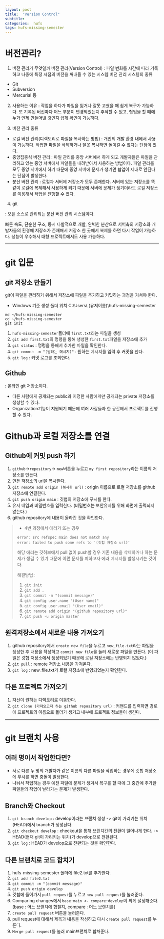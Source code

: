```yaml
---
layout: post
title:  "Version Control"
subtitle:   
categories:  hufs
tags: hufs-missing-semester
---
```


# 버전관리?

1. 버전 관리가 무엇일까
버전 관리(Version Control) : 파일 변화를 시간에 따라 기록하고 나중에 특정 시점의 버전을 꺼내올 수 있는 시스템
버전 관리 시스템의 종류
 - Git
 - Subversion
 - Mercurial 등



2. 사용하는 이유
    : 작업을 하다가 파일을 잃거나 잘못 고쳤을 때 쉽게 복구가 가능하다. 또 기록된 버전마다 어느 부분이 변경되었는지 추적할 수 있고, 협업을 할 때에 누가 언제 만들어낸 것인지 쉽게 확인이 가능하다.

3. 버전 관리 종류

- 로컬 버전 관리(디렉토리로 파일을 복사하는 방법) : 개인의 개발 환경 내에서 사용이 가능하다. 작업한 파일을 삭제하거나 잘못 복사하면 돌이킬 수 없다는 단점이 있다. 
- 중앙집중식 버전 관리 : 파일 관리를 중앙 서버에서 하게 되고 개발자들은 파일을 관리하고 있는 중앙 서버에서 파일들을 내려받아서 사용하는 방법이다. 파일 관리를 모두 중앙 서버에서 하기 때문에 중앙 서버에 문제가 생기면 협업이 제대로 안된다는 단점이 발생한다.
- 분산 버전 관리 : 로컬과 서버에 저장소가 모두 존재한다. 서버에 있는 저장소를 똑같이 로컬에 복제해서 사용하게 되기 때문에 서버에 문제가 생기더라도 로컬 저장소를 이용해서 작업을 진행할 수 있다. 


4. git

: 오픈 소스로 관리되는 분산 버전 관리 시스템이다.


빠른 속도, 단순한 구조, 동시 다발적으로 개발, 완벽한 분산으로 서버측의 저장소와 개발자들의 환경에 저장소가 존재해서 저장소 한 곳에서 복제를 하면 다시 작업이 가능하다. 성능이 우수해서 대형 프로젝트에서도 사용 가능하다.

- - -

# git 입문

## git 저장소 만들기
git이 파일을 관리하기 위해서 저장소에 파일을 추가하고 커밋하는 과정을 거쳐야 한다.
- Windows 기준 생성 폴더 위치
C:\Users\ (유저이름)\hufs-missing-semester
```
md ~/hufs-missing-semester
cd ~/hufs-missing-semester
git init
```
1. `hufs-missing-semester`폴더에 `first.txt`라는 파일을 생성
2. `git add first.txt`의 명령을 통해 생성한 `first.txt`파일을 저장소에 추가
3. `git status` : 명령을 통해서 추가한 파일을 확인한다.
4. `git commit -m "(원하는 메시지)"` : 원하는 메시지를 입력 후 커밋을 한다.
5. `git log` : 커밋 로그를 조회한다.
 
## Github
: 온라인 git 저장소이다.

- 다른 사람에게 공개되는 public과 지정한 사람에게만 공개되는 private 저장소를 생성할 수 있다. 
- Organization기능이 지원되기 때문에 여러 사람들과 한 공간에서 프로젝트를 진행할 수 있다.



# Github과 로컬 저장소를 연결

## Github에 커밋 push 하기

1. `github`->`repository`-> `new`버튼을 누르고 `my first repository`라는 이름의 저장소를 만든다.
2.  만든 저장소의 url을 복사한다.
3.  `git remote add origin (복사한 url)` : origin 이름으로 로컬 저장소를 github 저장소에 연결한다.
4.  `git push origin main` : 깃헙의 저장소에 푸시를 한다.
5. 유저 네임과 비밀번호를 입력한다. (비밀번호는 보안유지를 위해 화면에 출력되지 않는다.)
6. github repository에 내용이 올라간 것을 확인한다.

> - 4번 과정에서 에러가 뜨는 경우
> ```
> error: src refspec main does not match any
> error: failed to push some refs to '(깃헙 저장소 url)'
> ```
> 해당 에러는 깃허브에서 pull 없이 push할 경우 기존 내용을 삭제하거나 하는 문제가 생길 수 있기 때문에 이런 문제를 피하고자 에러 메시지를 발생시키는  것이다. 
> 
> 해결방법 : 
>
> 1. `git init`
> 2. `git add .`
> 3. `git commit -m "(commit message)"`
> 4. `git config user.name "(User name)"`
> 5. `git config user.email "(User email)"`
> 6. `git remote add origin "(github repository url)"`
> 7. `git push -u origin master`


## 원격저장소에서 새로운 내용 가져오기

1. github repository에서 `create new file`을 누르고 `new_file.txt`라는 파일을 생성한 후 내용을 작성하고 `commit new file`을 눌러 새로운 파일을 만든다. (이 파일은 깃헙 저장소에서 생성되었기 때문에 로컬 저장소에는 반영되지 않았다.)
2. `git pull` : remote 저장소 내용을 가져온다.
3. `git log` : new_file.txt가 로컬 저장소에 반영되었는지 확인한다.

## 다른 프로젝트 가져오기
1. 자신이 원하는 디렉토리로 이동한다.
2. `git clone (가져오고자 하는 github repository url)` : 커맨드를 입력하면 경로에 프로젝트의 이름으로 폴더가 생기고 내부에 프로젝트 정보들이 생긴다.

- - -

# git 브랜치 사용

## 여러 명이서 작업한다면?
- 서로 다른 두 명의 개발자가 같은 이름의 다른 파일을 작업하는 경우에 깃헙 저장소에 푸시를 하면 충돌이 발생한다.
- 나눠서 작업하는 경우 예전 파일에 문제가 생겨서 복구를 할 때에 그 중간에 추가한 파일들의 작업이 날라가는 문제가 발생한다.

## Branch와 Checkout

1. `git branch develop` : develop이라는 브랜치 생성
 -> git이 가리키는 위치(HEAD)에서 branch가 생성된다.
2. `git checkout develop` : checkout을 통해 브랜치간의 전환이 일어나게 한다.  -> HEAD(현재 git이 가리키는 위치)가 develop으로 전환된다.
3. `git log` : HEAD가 develop으로 전환되는 것을 확인한다.

## 다른 브랜치로 코드 합치기
1. hufs-missing-semester 폴더에 file2.txt를 추가한다.
2. `git add file2.txt`
3. `git commit -m "(commit message)"`
4. `git push origin develop`
5. 깃헙에 들어가서 `pull request`를 누르고 `new pull request`를 눌러준다.
6. Comparing changes에서 `base:main <- compare:develop`이 되게 설정해준다.(base : 어느 브랜치에 합칠지, compare : 어느 브랜치를)
7. `create pull request` 버튼을 눌러준다.
8. pull request에 대해서 제목과 내용을 작성하고 다시 `create pull request`를 누른다.
9. `Merge pull request`를 눌러 main브랜치로 합쳐준다.

